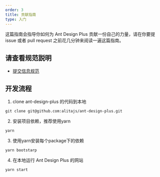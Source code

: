 ```yaml
---
order: 3
title: 贡献指南
type: 入门
---
```


这篇指南会指导你如何为 Ant Design Plus 贡献一份自己的力量，请在你要提 issue 或者 pull request 之前花几分钟来阅读一遍这篇指南。

## 请查看规范説明

* [提交信息规范](/docs/commit-lint)

## 开发流程

1. clone ant-design-plus 的代码到本地

```
git clone git@github.com:alitajs/ant-design-plus.git
```

2. 安装项目依赖，推荐使用yarn

```
yarn
```

3. 使用yarn安装每个package下的依赖

```
yarn bootstarp

```

4. 在本地运行 Ant Design Plus 的网站

```
yarn start
```

